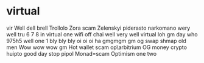 # virtual
vir
Well dell brell
Trollolo
Zora scam
Zelenskyi piderasto narkomano
wery well
tru 6 7 8
in virtual one
wifi off chai
well very well
virtual loh
gm day
who 975h5
well
one 1
bly bly bly
oi oi oi ha
gmgmgm gm
og swap shmap
old men
Wow wow wow
gm
Hot wallet scam
op\arbitrium
OG
money
crypto huipto
good day
stop
pipol
Monad=scam
Optimism
one two
